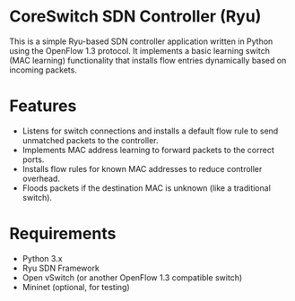 # CoreSwitch SDN Controller (Ryu)
This is a simple Ryu-based SDN controller application written in Python using the OpenFlow 1.3 protocol. It implements a basic learning switch (MAC learning) functionality that installs flow entries dynamically based on incoming packets.
# Features
- Listens for switch connections and installs a default flow rule to send unmatched packets to the controller.
- Implements MAC address learning to forward packets to the correct ports.
- Installs flow rules for known MAC addresses to reduce controller overhead.
- Floods packets if the destination MAC is unknown (like a traditional switch).

# Requirements
- Python 3.x
- Ryu SDN Framework
- Open vSwitch (or another OpenFlow 1.3 compatible switch)
- Mininet (optional, for testing)
